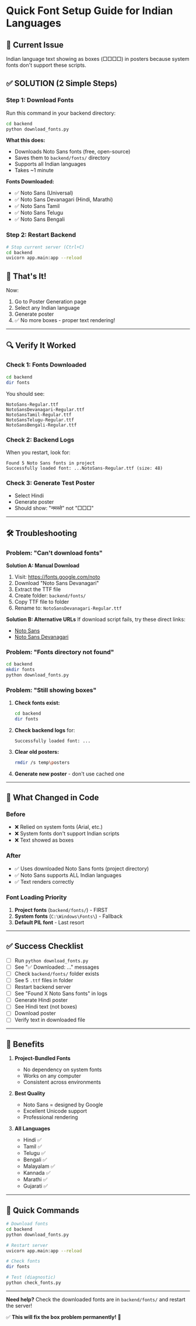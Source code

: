 # Quick Font Setup Guide for Indian Languages

## 🚨 Current Issue
Indian language text showing as boxes (□□□□) in posters because system fonts don't support these scripts.

## ✅ SOLUTION (2 Simple Steps)

### Step 1: Download Fonts

Run this command in your backend directory:

```bash
cd backend
python download_fonts.py
```

**What this does:**
- Downloads Noto Sans fonts (free, open-source)
- Saves them to `backend/fonts/` directory
- Supports all Indian languages
- Takes ~1 minute

**Fonts Downloaded:**
- ✅ Noto Sans (Universal)
- ✅ Noto Sans Devanagari (Hindi, Marathi)
- ✅ Noto Sans Tamil
- ✅ Noto Sans Telugu
- ✅ Noto Sans Bengali

### Step 2: Restart Backend

```bash
# Stop current server (Ctrl+C)
cd backend
uvicorn app.main:app --reload
```

## 🎯 That's It!

Now:
1. Go to Poster Generation page
2. Select any Indian language
3. Generate poster
4. ✅ No more boxes - proper text rendering!

---

## 🔍 Verify It Worked

### Check 1: Fonts Downloaded
```bash
cd backend
dir fonts
```

You should see:
```
NotoSans-Regular.ttf
NotoSansDevanagari-Regular.ttf
NotoSansTamil-Regular.ttf
NotoSansTelugu-Regular.ttf
NotoSansBengali-Regular.ttf
```

### Check 2: Backend Logs
When you restart, look for:
```
Found 5 Noto Sans fonts in project
Successfully loaded font: ...NotoSans-Regular.ttf (size: 48)
```

### Check 3: Generate Test Poster
- Select Hindi
- Generate poster
- Should show: "नमस्ते" not "□□□"

---

## 🛠️ Troubleshooting

### Problem: "Can't download fonts"

**Solution A: Manual Download**
1. Visit: https://fonts.google.com/noto
2. Download "Noto Sans Devanagari"
3. Extract the TTF file
4. Create folder: `backend/fonts/`
5. Copy TTF file to folder
6. Rename to: `NotoSansDevanagari-Regular.ttf`

**Solution B: Alternative URLs**
If download script fails, try these direct links:
- [Noto Sans](https://github.com/notofonts/notofonts.github.io/tree/main/fonts/NotoSans)
- [Noto Sans Devanagari](https://github.com/notofonts/notofonts.github.io/tree/main/fonts/NotoSansDevanagari)

### Problem: "Fonts directory not found"

```bash
cd backend
mkdir fonts
python download_fonts.py
```

### Problem: "Still showing boxes"

1. **Check fonts exist:**
   ```bash
   cd backend
   dir fonts
   ```

2. **Check backend logs** for:
   ```
   Successfully loaded font: ...
   ```

3. **Clear old posters:**
   ```bash
   rmdir /s temp\posters
   ```

4. **Generate new poster** - don't use cached one

---

## 📝 What Changed in Code

### Before
- ❌ Relied on system fonts (Arial, etc.)
- ❌ System fonts don't support Indian scripts
- ❌ Text showed as boxes

### After
- ✅ Uses downloaded Noto Sans fonts (project directory)
- ✅ Noto Sans supports ALL Indian languages
- ✅ Text renders correctly

### Font Loading Priority
1. **Project fonts** (`backend/fonts/`) - FIRST
2. **System fonts** (`C:\Windows\Fonts\`) - Fallback
3. **Default PIL font** - Last resort

---

## ✅ Success Checklist

- [ ] Run `python download_fonts.py`
- [ ] See "✅ Downloaded: ..." messages
- [ ] Check `backend/fonts/` folder exists
- [ ] See 5 `.ttf` files in folder
- [ ] Restart backend server
- [ ] See "Found X Noto Sans fonts" in logs
- [ ] Generate Hindi poster
- [ ] See Hindi text (not boxes)
- [ ] Download poster
- [ ] Verify text in downloaded file

---

## 🎉 Benefits

1. **Project-Bundled Fonts**
   - No dependency on system fonts
   - Works on any computer
   - Consistent across environments

2. **Best Quality**
   - Noto Sans = designed by Google
   - Excellent Unicode support
   - Professional rendering

3. **All Languages**
   - Hindi ✅
   - Tamil ✅
   - Telugu ✅
   - Bengali ✅
   - Malayalam ✅
   - Kannada ✅
   - Marathi ✅
   - Gujarati ✅

---

## 🚀 Quick Commands

```bash
# Download fonts
cd backend
python download_fonts.py

# Restart server
uvicorn app.main:app --reload

# Check fonts
dir fonts

# Test (diagnostic)
python check_fonts.py
```

---

**Need help?** Check the downloaded fonts are in `backend/fonts/` and restart the server!

✅ **This will fix the box problem permanently!** 🎨
